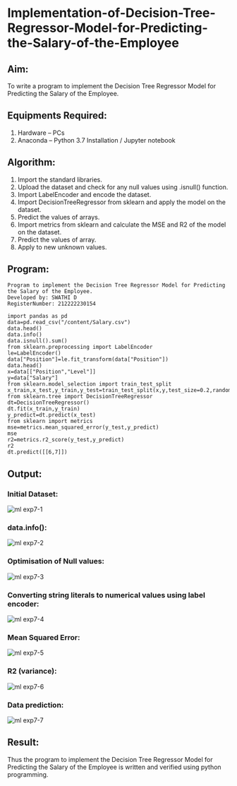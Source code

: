 # Implementation-of-Decision-Tree-Regressor-Model-for-Predicting-the-Salary-of-the-Employee

## Aim:
To write a program to implement the Decision Tree Regressor Model for Predicting the Salary of the Employee.

## Equipments Required:
1. Hardware – PCs
2. Anaconda – Python 3.7 Installation / Jupyter notebook

## Algorithm:
1. Import the standard libraries.
2. Upload the dataset and check for any null values using .isnull() function.
3. Import LabelEncoder and encode the dataset.
4. Import DecisionTreeRegressor from sklearn and apply the model on the dataset.
5. Predict the values of arrays.
6. Import metrics from sklearn and calculate the MSE and R2 of the model on the dataset.
7. Predict the values of array.
8. Apply to new unknown values. 


## Program:
```
Program to implement the Decision Tree Regressor Model for Predicting the Salary of the Employee.
Developed by: SWATHI D
RegisterNumber: 212222230154

import pandas as pd
data=pd.read_csv("/content/Salary.csv")
data.head() 
data.info()
data.isnull().sum()
from sklearn.preprocessing import LabelEncoder
le=LabelEncoder()
data["Position"]=le.fit_transform(data["Position"])
data.head()
x=data[["Position","Level"]]
y=data["Salary"]
from sklearn.model_selection import train_test_split
x_train,x_test,y_train,y_test=train_test_split(x,y,test_size=0.2,random_state=2)
from sklearn.tree import DecisionTreeRegressor
dt=DecisionTreeRegressor()
dt.fit(x_train,y_train)
y_predict=dt.predict(x_test)
from sklearn import metrics
mse=metrics.mean_squared_error(y_test,y_predict)
mse
r2=metrics.r2_score(y_test,y_predict)
r2
dt.predict([[6,7]])

```

## Output:

### Initial Dataset:
![ml exp7-1](https://github.com/Gopika-9266/Implementation-of-Decision-Tree-Regressor-Model-for-Predicting-the-Salary-of-the-Employee/assets/122762773/a1ead9c7-0191-4d1e-b063-e596edee8bf7)

### data.info():
![ml exp7-2](https://github.com/Gopika-9266/Implementation-of-Decision-Tree-Regressor-Model-for-Predicting-the-Salary-of-the-Employee/assets/122762773/3d6ebe83-e34e-4ce1-ae4d-d6db8d189cee)

### Optimisation of Null values:
![ml exp7-3](https://github.com/Gopika-9266/Implementation-of-Decision-Tree-Regressor-Model-for-Predicting-the-Salary-of-the-Employee/assets/122762773/12cf41be-09ee-46b4-8576-04bdbf8b149b)

### Converting string literals to numerical values using label encoder:
![ml exp7-4](https://github.com/Gopika-9266/Implementation-of-Decision-Tree-Regressor-Model-for-Predicting-the-Salary-of-the-Employee/assets/122762773/2f4509a8-7067-4748-8a3f-64880cf3da7e)

### Mean Squared Error:
![ml exp7-5](https://github.com/Gopika-9266/Implementation-of-Decision-Tree-Regressor-Model-for-Predicting-the-Salary-of-the-Employee/assets/122762773/41b8660a-3a2e-4753-916a-7cbb0e94b5c7)

### R2 (variance):
![ml exp7-6](https://github.com/Gopika-9266/Implementation-of-Decision-Tree-Regressor-Model-for-Predicting-the-Salary-of-the-Employee/assets/122762773/e85396b2-e9fb-4584-8457-4233d3ddd05e)

### Data prediction:
![ml exp7-7](https://github.com/Gopika-9266/Implementation-of-Decision-Tree-Regressor-Model-for-Predicting-the-Salary-of-the-Employee/assets/122762773/bc8bb3c3-abce-449f-85cd-343e08680631)

## Result:
Thus the program to implement the Decision Tree Regressor Model for Predicting the Salary of the Employee is written and verified using python programming.

